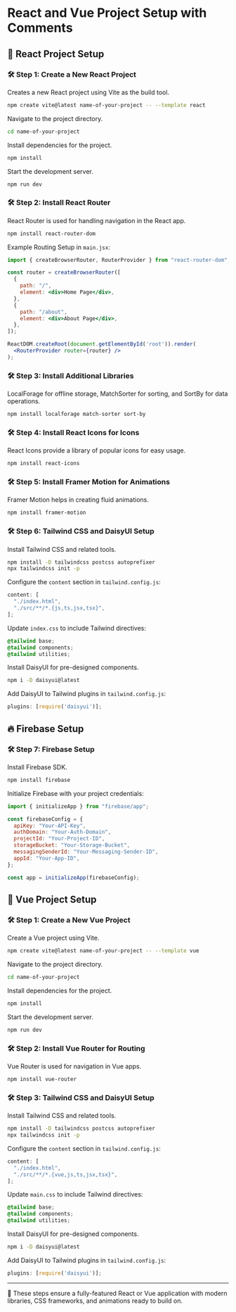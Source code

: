 # React and Vue Project Setup with Comments

## 🚀 React Project Setup

### 🛠️ Step 1: Create a New React Project
Creates a new React project using Vite as the build tool.
```bash
npm create vite@latest name-of-your-project -- --template react
```

Navigate to the project directory.
```bash
cd name-of-your-project
```

Install dependencies for the project.
```bash
npm install
```

Start the development server.
```bash
npm run dev
```

### 🛠️ Step 2: Install React Router
React Router is used for handling navigation in the React app.
```bash
npm install react-router-dom
```

Example Routing Setup in `main.jsx`:
```jsx
import { createBrowserRouter, RouterProvider } from "react-router-dom";

const router = createBrowserRouter([
  {
    path: "/",
    element: <div>Home Page</div>,
  },
  {
    path: "/about",
    element: <div>About Page</div>,
  },
]);

ReactDOM.createRoot(document.getElementById('root')).render(
  <RouterProvider router={router} />
);
```

### 🛠️ Step 3: Install Additional Libraries
LocalForage for offline storage, MatchSorter for sorting, and SortBy for data operations.
```bash
npm install localforage match-sorter sort-by
```

### 🛠️ Step 4: Install React Icons for Icons
React Icons provide a library of popular icons for easy usage.
```bash
npm install react-icons
```

### 🛠️ Step 5: Install Framer Motion for Animations
Framer Motion helps in creating fluid animations.
```bash
npm install framer-motion
```

### 🛠️ Step 6: Tailwind CSS and DaisyUI Setup

Install Tailwind CSS and related tools.
```bash
npm install -D tailwindcss postcss autoprefixer
npx tailwindcss init -p
```

Configure the `content` section in `tailwind.config.js`:
```js
content: [
  "./index.html",
  "./src/**/*.{js,ts,jsx,tsx}",
];
```

Update `index.css` to include Tailwind directives:
```css
@tailwind base;
@tailwind components;
@tailwind utilities;
```

Install DaisyUI for pre-designed components.
```bash
npm i -D daisyui@latest
```

Add DaisyUI to Tailwind plugins in `tailwind.config.js`:
```js
plugins: [require('daisyui')];
```

## 🔥 Firebase Setup

### 🛠️ Step 7: Firebase Setup
Install Firebase SDK.
```bash
npm install firebase
```

Initialize Firebase with your project credentials:
```js
import { initializeApp } from "firebase/app";

const firebaseConfig = {
  apiKey: "Your-API-Key",
  authDomain: "Your-Auth-Domain",
  projectId: "Your-Project-ID",
  storageBucket: "Your-Storage-Bucket",
  messagingSenderId: "Your-Messaging-Sender-ID",
  appId: "Your-App-ID",
};

const app = initializeApp(firebaseConfig);
```

## 🌈 Vue Project Setup

### 🛠️ Step 1: Create a New Vue Project
Create a Vue project using Vite.
```bash
npm create vite@latest name-of-your-project -- --template vue
```

Navigate to the project directory.
```bash
cd name-of-your-project
```

Install dependencies for the project.
```bash
npm install
```

Start the development server.
```bash
npm run dev
```

### 🛠️ Step 2: Install Vue Router for Routing
Vue Router is used for navigation in Vue apps.
```bash
npm install vue-router
```

### 🛠️ Step 3: Tailwind CSS and DaisyUI Setup

Install Tailwind CSS and related tools.
```bash
npm install -D tailwindcss postcss autoprefixer
npx tailwindcss init -p
```

Configure the `content` section in `tailwind.config.js`:
```js
content: [
  "./index.html",
  "./src/**/*.{vue,js,ts,jsx,tsx}",
];
```

Update `main.css` to include Tailwind directives:
```css
@tailwind base;
@tailwind components;
@tailwind utilities;
```

Install DaisyUI for pre-designed components.
```bash
npm i -D daisyui@latest
```

Add DaisyUI to Tailwind plugins in `tailwind.config.js`:
```js
plugins: [require('daisyui')];
```

---

🌟 These steps ensure a fully-featured React or Vue application with modern libraries, CSS frameworks, and animations ready to build on.
